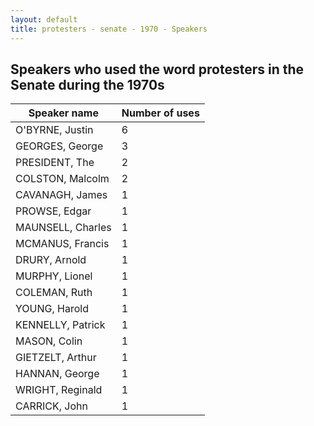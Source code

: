 ```yaml
---
layout: default
title: protesters - senate - 1970 - Speakers
---
```

## Speakers who used the word **protesters** in the Senate during the 1970s

| Speaker name | Number of uses |
|--------------|----------------|
|O'BYRNE, Justin|6|
|GEORGES, George|3|
|PRESIDENT, The|2|
|COLSTON, Malcolm|2|
|CAVANAGH, James|1|
|PROWSE, Edgar|1|
|MAUNSELL, Charles|1|
|MCMANUS, Francis|1|
|DRURY, Arnold|1|
|MURPHY, Lionel|1|
|COLEMAN, Ruth|1|
|YOUNG, Harold|1|
|KENNELLY, Patrick|1|
|MASON, Colin|1|
|GIETZELT, Arthur|1|
|HANNAN, George|1|
|WRIGHT, Reginald|1|
|CARRICK, John|1|
